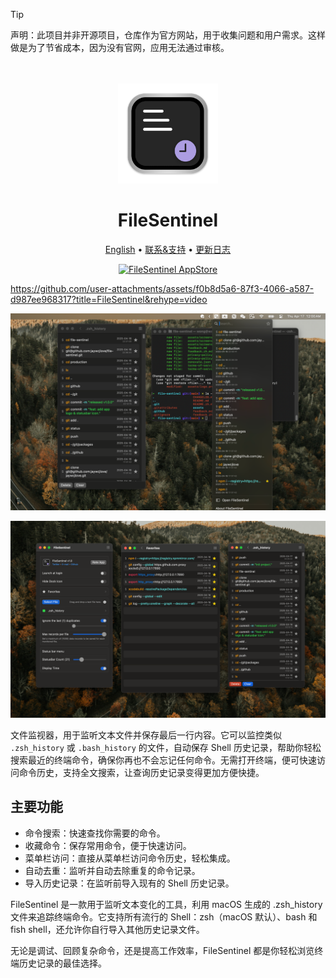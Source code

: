 <!--idoc:ignore:start-->
> [!TIP]
> 声明：此项目并非开源项目，仓库作为官方网站，用于收集问题和用户需求。这样做是为了节省成本，因为没有官网，应用无法通过审核。
<!--idoc:ignore:end-->

<div align="center">
  <br />
  <br />
  <img src="./assets/logo.png" width="160" height="160">
  <h1>
    FileSentinel
  </h1>
  <!--rehype:style=border: 0;-->
  <p>
    <a href="./README.md">English</a> • 
    <a target="_blank" href="https://github.com/jaywcjlove/file-sentinel/issues/new?template=bug_report_cn.yml">联系&支持</a> • 
    <a href="./CHANGELOG.zh.md">更新日志</a>
  </p>
  <p>
    <a target="_blank" href="https://apps.apple.com/app/FileSentinel/6744690194" title="FileSentinel for macOS">
      <img alt="FileSentinel AppStore" src="https://jaywcjlove.github.io/sb/download/macos.svg" height="51">
    </a>
  </p>
</div>

https://github.com/user-attachments/assets/f0b8d5a6-87f3-4066-a587-d987ee968317?title=FileSentinel&rehype=video

![FileSentinel 1](./assets/screenshots-1.png)

![FileSentinel 2](./assets/screenshots-2.png)

文件监视器，用于监听文本文件并保存最后一行内容。它可以监控类似 `.zsh_history` 或 `.bash_history` 的文件，自动保存 Shell 历史记录，帮助你轻松搜索最近的终端命令，确保你再也不会忘记任何命令。无需打开终端，便可快速访问命令历史，支持全文搜索，让查询历史记录变得更加方便快捷。

## 主要功能

- 命令搜索：快速查找你需要的命令。
- 收藏命令：保存常用命令，便于快速访问。
- 菜单栏访问：直接从菜单栏访问命令历史，轻松集成。
- 自动去重：监听并自动去除重复的命令记录。
- 导入历史记录：在监听前导入现有的 Shell 历史记录。

FileSentinel 是一款用于监听文本变化的工具，利用 macOS 生成的 .zsh_history 文件来追踪终端命令。它支持所有流行的 Shell：zsh（macOS 默认）、bash 和 fish shell，还允许你自行导入其他历史记录文件。

无论是调试、回顾复杂命令，还是提高工作效率，FileSentinel 都是你轻松浏览终端历史记录的最佳选择。